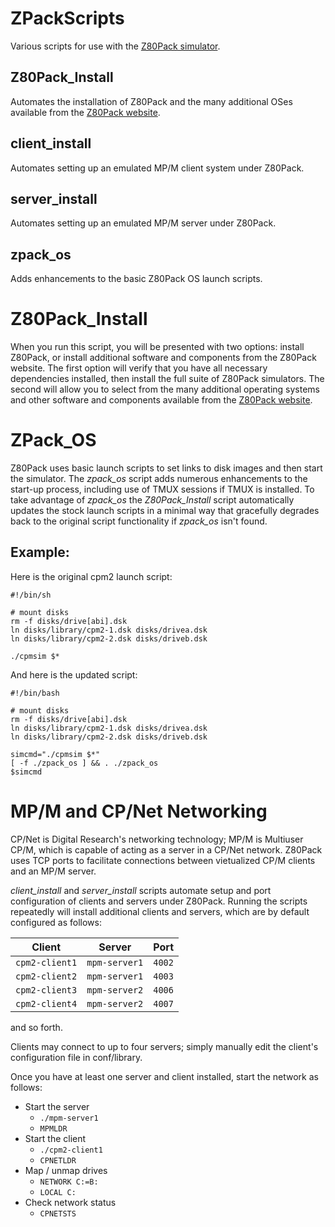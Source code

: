 # ZPackScripts
  Various scripts for use with the [Z80Pack simulator](https://github.com/udo-munk/z80pack).

## Z80Pack_Install
   Automates the installation of Z80Pack and the many additional OSes available from
the [Z80Pack website](https://www.autometer.de/unix4fun/z80pack/).

## client_install
   Automates setting up an emulated MP/M client system under Z80Pack.

## server_install
   Automates setting up an emulated MP/M server under Z80Pack.

## zpack_os
   Adds enhancements to the basic Z80Pack OS launch scripts.

# Z80Pack_Install
  When you run this script, you will be presented with two options: install
  Z80Pack, or install additional software and components from the Z80Pack website.
  The first option will verify that you have all necessary dependencies
  installed, then install the full suite of Z80Pack simulators. The second
  will allow you to select from the many additional operating systems and
  other software and components available from the [Z80Pack
  website](https://www.autometer.de/unix4fun/z80pack/).

# ZPack_OS
  Z80Pack uses basic launch scripts to set links to disk images and then
  start the simulator. The *zpack_os* script adds numerous enhancements to
  the start-up process, including use of TMUX sessions if TMUX is installed.
  To take advantage of *zpack_os* the *Z80Pack_Install* script automatically
  updates the stock launch scripts in a minimal way that gracefully degrades
  back to the original script functionality if *zpack_os* isn't found.

  ## Example:
   Here is the original cpm2 launch script:

    #!/bin/sh

    # mount disks
    rm -f disks/drive[abi].dsk
    ln disks/library/cpm2-1.dsk disks/drivea.dsk
    ln disks/library/cpm2-2.dsk disks/driveb.dsk

    ./cpmsim $*

   And here is the updated script:

    #!/bin/bash

    # mount disks
    rm -f disks/drive[abi].dsk
    ln disks/library/cpm2-1.dsk disks/drivea.dsk
    ln disks/library/cpm2-2.dsk disks/driveb.dsk

    simcmd="./cpmsim $*"
    [ -f ./zpack_os ] && . ./zpack_os
    $simcmd

# MP/M and CP/Net Networking

CP/Net is Digital Research's networking technology; MP/M is Multiuser CP/M, which is capable of acting as a server in a CP/Net network. Z80Pack uses TCP ports to facilitate connections between vietualized CP/M clients and
an MP/M server.

_client_install_ and _server_install_ scripts automate setup and port configuration of clients and servers under Z80Pack. Running the scripts repeatedly will install additional clients and servers, which are by default configured as follows:

  Client |   Server  | Port
------------ | ------------ | ----
``cpm2-client1`` | ``mpm-server1`` | ``4002``
``cpm2-client2`` | ``mpm-server1`` | ``4003``
``cpm2-client3`` | ``mpm-server2`` | ``4006``
``cpm2-client4`` | ``mpm-server2`` | ``4007``

and so forth.

Clients may connect to up to four servers; simply manually edit the client's configuration file in conf/library.

Once you have at least one server and client installed, start the network as follows:

* Start the server
  * `./mpm-server1`
  * `MPMLDR`
* Start the client
  * `./cpm2-client1`
  * `CPNETLDR`
* Map / unmap drives
  * `NETWORK C:=B:`
  * `LOCAL C:`
* Check network status
  * `CPNETSTS`
